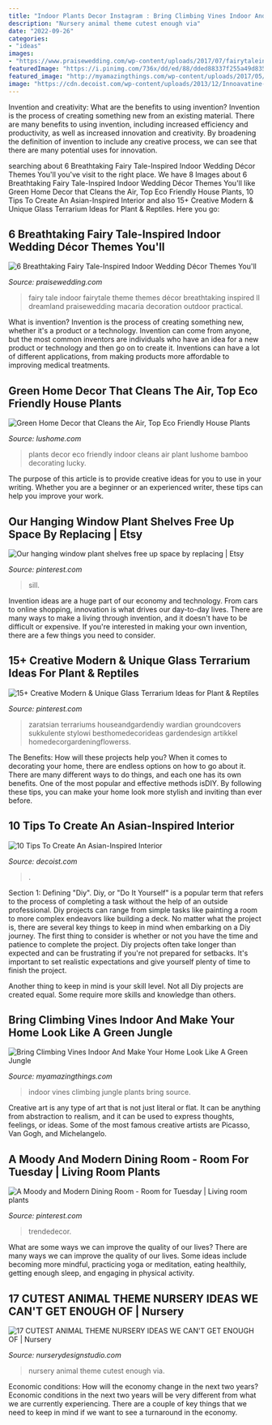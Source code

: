 ```yaml
---
title: "Indoor Plants Decor Instagram : Bring Climbing Vines Indoor And Make Your Home Look Like A Green Jungle"
description: "Nursery animal theme cutest enough via"
date: "2022-09-26"
categories:
- "ideas"
images:
- "https://www.praisewedding.com/wp-content/uploads/2017/07/fairytaleindoorwedding01-dreamland.jpg"
featuredImage: "https://i.pinimg.com/736x/dd/ed/88/dded88337f255a49d8350494c45066fc.jpg"
featured_image: "http://myamazingthings.com/wp-content/uploads/2017/05/indoor-climbing-plants-8.jpg"
image: "https://cdn.decoist.com/wp-content/uploads/2013/12/Innoavatine-DIY-Oriental-decor-ideas.jpg"
---
```



Invention and creativity: What are the benefits to using invention?
Invention is the process of creating something new from an existing material. There are many benefits to using invention, including increased efficiency and productivity, as well as increased innovation and creativity. By broadening the definition of invention to include any creative process, we can see that there are many potential uses for innovation.

	

		
searching about 6 Breathtaking Fairy Tale-Inspired Indoor Wedding Décor Themes You&#039;ll you've visit to the right place. We have 8 Images about 6 Breathtaking Fairy Tale-Inspired Indoor Wedding Décor Themes You&#039;ll like Green Home Decor that Cleans the Air, Top Eco Friendly House Plants, 10 Tips To Create An Asian-Inspired Interior and also 15+ Creative Modern &amp; Unique Glass Terrarium Ideas for Plant &amp; Reptiles. Here you go:
		
    
## 6 Breathtaking Fairy Tale-Inspired Indoor Wedding Décor Themes You&#039;ll

<img loading=lazy src="https://www.praisewedding.com/wp-content/uploads/2017/07/fairytaleindoorwedding01-dreamland.jpg" onerror="this.onerror=null;this.src='https://tse3.mm.bing.net/th?id=OIP.N9NsK4Mupcxp8rO9baI0ZAHaT0&amp;pid=15.1';" alt="6 Breathtaking Fairy Tale-Inspired Indoor Wedding Décor Themes You&#039;ll">

_Source: praisewedding.com_

>fairy tale indoor fairytale theme themes décor breathtaking inspired ll dreamland praisewedding macaria decoration outdoor practical. 

	

What is invention?
Invention is the process of creating something new, whether it's a product or a technology. Invention can come from anyone, but the most common inventors are individuals who have an idea for a new product or technology and then go on to create it. Inventions can have a lot of different applications, from making products more affordable to improving medical treatments.

    
## Green Home Decor That Cleans The Air, Top Eco Friendly House Plants

<img loading=lazy src="https://www.lushome.com/wp-content/uploads/2010/02/bamboo-palm-indoor-plants.jpg" onerror="this.onerror=null;this.src='https://tse3.mm.bing.net/th?id=OIP.0U6kE8BKgXmliT5WA5IIjwHaJ3&amp;pid=15.1';" alt="Green Home Decor that Cleans the Air, Top Eco Friendly House Plants">

_Source: lushome.com_

>plants decor eco friendly indoor cleans air plant lushome bamboo decorating lucky. 

	

The purpose of this article is to provide creative ideas for you to use in your writing. Whether you are a beginner or an experienced writer, these tips can help you improve your work.

    
## Our Hanging Window Plant Shelves Free Up Space By Replacing | Etsy

<img loading=lazy src="https://i.pinimg.com/736x/6a/c2/9f/6ac29f9e1be8836179977637c928daf8.jpg" onerror="this.onerror=null;this.src='https://tse1.mm.bing.net/th?id=OIP.UeEAOcZDd-4SfACnV3QJDgHaHa&amp;pid=15.1';" alt="Our hanging window plant shelves free up space by replacing | Etsy">

_Source: pinterest.com_

>sill. 

	

Invention ideas are a huge part of our economy and technology. From cars to online shopping, innovation is what drives our day-to-day lives. There are many ways to make a living through invention, and it doesn't have to be difficult or expensive. If you're interested in making your own invention, there are a few things you need to consider.

    
## 15+ Creative Modern &amp; Unique Glass Terrarium Ideas For Plant &amp; Reptiles

<img loading=lazy src="https://i.pinimg.com/736x/2d/dd/f9/2dddf91273ac98e2486c1771f9bccc22.jpg" onerror="this.onerror=null;this.src='https://tse2.mm.bing.net/th?id=OIP.Vpbw5cP5JMd-3ED4_lWAHwHaLB&amp;pid=15.1';" alt="15+ Creative Modern &amp; Unique Glass Terrarium Ideas for Plant &amp; Reptiles">

_Source: pinterest.com_

>zaratsian terrariums houseandgardendiy wardian groundcovers sukkulente stylowi besthomedecorideas gardendesign artikkel homedecorgardeningflowerss. 

	

The Benefits: How will these projects help you?
When it comes to decorating your home, there are endless options on how to go about it. There are many different ways to do things, and each one has its own benefits. One of the most popular and effective methods isDIY. By following these tips, you can make your home look more stylish and inviting than ever before.

    
## 10 Tips To Create An Asian-Inspired Interior

<img loading=lazy src="https://cdn.decoist.com/wp-content/uploads/2013/12/Innoavatine-DIY-Oriental-decor-ideas.jpg" onerror="this.onerror=null;this.src='https://tse1.mm.bing.net/th?id=OIP.NalTaUR8gxoaQuPbGhbJNAHaKP&amp;pid=15.1';" alt="10 Tips To Create An Asian-Inspired Interior">

_Source: decoist.com_

>. 

	

Section 1: Defining "Diy".
Diy, or "Do It Yourself" is a popular term that refers to the process of completing a task without the help of an outside professional. Diy projects can range from simple tasks like painting a room to more complex endeavors like building a deck. No matter what the project is, there are several key things to keep in mind when embarking on a Diy journey.
The first thing to consider is whether or not you have the time and patience to complete the project. Diy projects often take longer than expected and can be frustrating if you're not prepared for setbacks. It's important to set realistic expectations and give yourself plenty of time to finish the project.

Another thing to keep in mind is your skill level. Not all Diy projects are created equal. Some require more skills and knowledge than others.

    
## Bring Climbing Vines Indoor And Make Your Home Look Like A Green Jungle

<img loading=lazy src="http://myamazingthings.com/wp-content/uploads/2017/05/indoor-climbing-plants-8.jpg" onerror="this.onerror=null;this.src='https://tse1.mm.bing.net/th?id=OIP.lTt33NQM3PT07jhKKe-FGwHaLH&amp;pid=15.1';" alt="Bring Climbing Vines Indoor And Make Your Home Look Like A Green Jungle">

_Source: myamazingthings.com_

>indoor vines climbing jungle plants bring source. 

	

Creative art is any type of art that is not just literal or flat. It can be anything from abstraction to realism, and it can be used to express thoughts, feelings, or ideas. Some of the most famous creative artists are Picasso, Van Gogh, and Michelangelo.

    
## A Moody And Modern Dining Room - Room For Tuesday | Living Room Plants

<img loading=lazy src="https://i.pinimg.com/736x/dd/ed/88/dded88337f255a49d8350494c45066fc.jpg" onerror="this.onerror=null;this.src='https://tse3.mm.bing.net/th?id=OIP.iQK1goIO3RGrhsEvxzVnngHaLH&amp;pid=15.1';" alt="A Moody and Modern Dining Room - Room for Tuesday | Living room plants">

_Source: pinterest.com_

>trendedecor. 

	

What are some ways we can improve the quality of our lives?
There are many ways we can improve the quality of our lives. Some ideas include becoming more mindful, practicing yoga or meditation, eating healthily, getting enough sleep, and engaging in physical activity.

    
## 17 CUTEST ANIMAL THEME NURSERY IDEAS WE CAN&#039;T GET ENOUGH OF | Nursery

<img loading=lazy src="https://www.nurserydesignstudio.com/wp-content/uploads/2020/11/ANIMAL-THEME-NURSERY-11.png" onerror="this.onerror=null;this.src='https://tse3.mm.bing.net/th?id=OIP.MDOJE6YkGtBsMTzwYDzv7AHaLH&amp;pid=15.1';" alt="17 CUTEST ANIMAL THEME NURSERY IDEAS WE CAN&#039;T GET ENOUGH OF | Nursery">

_Source: nurserydesignstudio.com_

>nursery animal theme cutest enough via. 

	

Economic conditions: How will the economy change in the next two years?
Economic conditions in the next two years will be very different from what we are currently experiencing. There are a couple of key things that we need to keep in mind if we want to see a turnaround in the economy.

